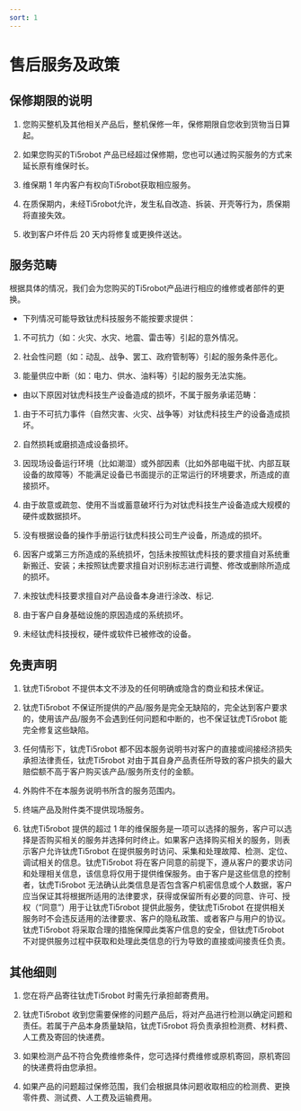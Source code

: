```yaml
---
sort: 1
---
```


# 售后服务及政策

## 保修期限的说明

1. 您购买整机及其他相关产品后，整机保修一年，保修期限自您收到货物当日算起。

2. 如果您购买的Ti5robot 产品已经超过保修期，您也可以通过购买服务的方式来延长原有维保时长。

3. 维保期 1 年内客户有权向Ti5robot获取相应服务。

4. 在质保期内，未经Ti5robot允许，发生私自改造、拆装、开壳等行为，质保期将直接失效。

5. 收到客户坏件后 20 天内将修复或更换件送达。

## 服务范畴

根据具体的情况，我们会为您购买的Ti5robot产品进行相应的维修或者部件的更换。

+ 下列情况可能导致钛虎科技服务不能按要求提供：

1. 不可抗力（如：火灾、水灾、地震、雷击等）引起的意外情况。

2. 社会性问题（如：动乱、战争、罢工、政府管制等）引起的服务条件恶化。

3. 能量供应中断（如：电力、供水、油料等）引起的服务无法实施。

+ 由以下原因对钛虎科技生产设备造成的损坏，不属于服务承诺范畴：

1. 由于不可抗力事件（自然灾害、火灾、战争等）对钛虎科技生产的设备造成损坏。

2. 自然损耗或磨损造成设备损坏。

3. 因现场设备运行环境（比如潮湿）或外部因素（比如外部电磁干扰、内部互联设备的故障等）不能满足设备已书面提示的正常运行的环境要求，所造成的直接损坏。

4. 由于故意或疏忽、使用不当或蓄意破坏行为对钛虎科技生产设备造成大规模的硬件或数据损坏。

5. 没有根据设备的操作手册运行钛虎科技公司生产设备，所造成的损坏。

6. 因客户或第三方所造成的系统损坏，包括未按照钛虎科技的要求擅自对系统重新搬迁、安装；未按照钛虎要求擅自对识别标志进行调整、修改或删除所造成的损坏。

7. 未按钛虎科技要求擅自对产品设备本身进行涂改、标记.

8. 由于客户自身基础设施的原因造成的系统损坏。

9. 未经钛虎科技授权，硬件或软件已被修改的设备。

## 免责声明

1. 钛虎Ti5robot 不提供本文不涉及的任何明确或隐含的商业和技术保证。

2. 钛虎Ti5robot 不保证所提供的产品/服务是完全无缺陷的，完全达到客户要求的，使用该产品/服务不会遇到任何问题和中断的，也不保证钛虎Ti5robot 能完全修复这些缺陷。

3. 任何情形下，钛虎Ti5robot 都不因本服务说明书对客户的直接或间接经济损失承担法律责任，钛虎Ti5robot 对由于其自身产品责任所导致的客户损失的最大赔偿额不高于客户购买该产品/服务所支付的金额。

4. 外购件不在本服务说明书所含的服务范围内。

5. 终端产品及附件类不提供现场服务。

6. 钛虎Ti5robot 提供的超过 1 年的维保服务是一项可以选择的服务，客户可以选择是否购买相关的服务并选择何时终止。如果客户选择购买相关的服务，则表示客户允许钛虎Ti5robot 在提供服务时访问、采集和处理故障、检测、定位、调试相关的信息。钛虎Ti5robot 将在客户同意的前提下，遵从客户的要求访问和处理相关信息，该信息将仅用于提供维保服务。由于客户是这些信息的控制者，钛虎Ti5robot 无法确认此类信息是否包含客户机密信息或个人数据，客户应当保证其将根据所适用的法律要求，获得或保留所有必要的同意、许可、授权（“同意”）用于让钛虎Ti5robot 提供此服务，使钛虎Ti5robot 在提供相关服务时不会违反适用的法律要求、客户的隐私政策、或者客户与用户的协议。钛虎Ti5robot 将采取合理的措施保障此类客户信息的安全，但钛虎Ti5robot 不对提供服务过程中获取和处理此类信息的行为导致的直接或间接责任负责。

## 其他细则

1. 您在将产品寄往钛虎Ti5robot 时需先行承担邮寄费用。

2. 钛虎Ti5robot 收到您需要保修的问题产品后，将对产品进行检测以确定问题和责任。若属于产品本身质量缺陷，钛虎Ti5robot 将负责承担检测费、材料费、人工费及寄回的快递费。

3. 如果检测产品不符合免费维修条件，您可选择付费维修或原机寄回，原机寄回的快递费将由您承担。

4. 如果产品的问题超过保修范围，我们会根据具体问题收取相应的检测费、更换零件费、测试费、人工费及运输费用。
